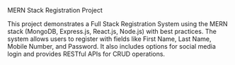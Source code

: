 MERN Stack Registration Project

This project demonstrates a Full Stack Registration System using the MERN stack (MongoDB, Express.js, React.js, Node.js) with best practices. The system allows users to register with fields like First Name, Last Name, Mobile Number, and Password. It also includes options for social media login and provides RESTful APIs for CRUD operations.

